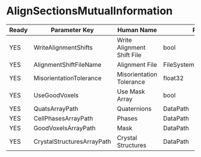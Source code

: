 # AlignSectionsMutualInformation

| Ready | Parameter Key | Human Name | Parameter Type | Parameter Class |
|-------|---------------|------------|-----------------|----------------|
| YES | WriteAlignmentShifts | Write Alignment Shift File | bool | BoolParameter |
| YES | AlignmentShiftFileName | Alignment File | FileSystemPathParameter::ValueType | FileSystemPathParameter |
| YES | MisorientationTolerance | Misorientation Tolerance | float32 | Float32Parameter |
| YES | UseGoodVoxels | Use Mask Array | bool | BoolParameter |
| YES | QuatsArrayPath | Quaternions | DataPath | ArraySelectionParameter |
| YES | CellPhasesArrayPath | Phases | DataPath | ArraySelectionParameter |
| YES | GoodVoxelsArrayPath | Mask | DataPath | ArraySelectionParameter |
| YES | CrystalStructuresArrayPath | Crystal Structures | DataPath | ArraySelectionParameter |
